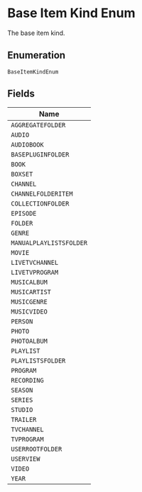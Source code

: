
# Base Item Kind Enum

The base item kind.

## Enumeration

`BaseItemKindEnum`

## Fields

| Name |
|  --- |
| `AGGREGATEFOLDER` |
| `AUDIO` |
| `AUDIOBOOK` |
| `BASEPLUGINFOLDER` |
| `BOOK` |
| `BOXSET` |
| `CHANNEL` |
| `CHANNELFOLDERITEM` |
| `COLLECTIONFOLDER` |
| `EPISODE` |
| `FOLDER` |
| `GENRE` |
| `MANUALPLAYLISTSFOLDER` |
| `MOVIE` |
| `LIVETVCHANNEL` |
| `LIVETVPROGRAM` |
| `MUSICALBUM` |
| `MUSICARTIST` |
| `MUSICGENRE` |
| `MUSICVIDEO` |
| `PERSON` |
| `PHOTO` |
| `PHOTOALBUM` |
| `PLAYLIST` |
| `PLAYLISTSFOLDER` |
| `PROGRAM` |
| `RECORDING` |
| `SEASON` |
| `SERIES` |
| `STUDIO` |
| `TRAILER` |
| `TVCHANNEL` |
| `TVPROGRAM` |
| `USERROOTFOLDER` |
| `USERVIEW` |
| `VIDEO` |
| `YEAR` |

